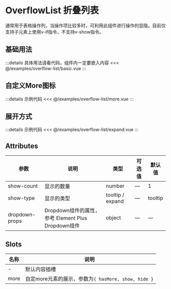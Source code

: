 # OverflowList 折叠列表

<script setup>
import Basic from '/examples/overflow-list/basic.vue'
import More from '/examples/overflow-list/more.vue'
import Expand from '/examples/overflow-list/expand.vue'
import BasicSource from '/examples/overflow-list/basic.vue?raw'
import MoreSource from '/examples/overflow-list/more.vue?raw'
import ExpandSource from '/examples/overflow-list/expand.vue?raw'
</script>

通常用于表格操作列，当操作项比较多时，可利用此组件进行操作的显隐。目前仅支持子元素上使用v-if指令，不支持v-show指令。

## 基础用法 <play :source-code="BasicSource" />

<Basic />

:::details 具体用法请看代码，组件内一定要嵌入内容
<<< @/examples/overflow-list/basic.vue
:::

## 自定义More图标 <play :source-code="MoreSource" />

<More />

:::details 示例代码
<<< @/examples/overflow-list/more.vue
:::

## 展开方式 <play :source-code="ExpandSource" />

<Expand />

:::details 示例代码
<<< @/examples/overflow-list/expand.vue
:::

## Attributes

| 参数        | 说明             | 类型   | 可选值 | 默认值 |
| ----------- | ---------------- | ------ | ------ | ------ |
| show-count       | 显示的数量         | number | —      | 1      |
| show-type       | 显示的类型         | tooltip / expand | —      | tooltip    |
| dropdown-props  | Dropdown组件的属性，参考 Element Plus Dropdown组件 | object | —      | —      |

## Slots

| 名称  | 说明 |
| ----------- | -------------- |
| -     | 默认内容插槽 |
| more     | 自定more元素的展示，参数为`{ hasMore, show, hide }` |


